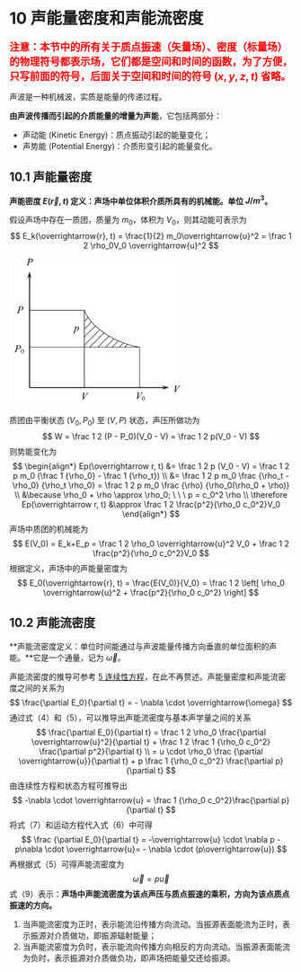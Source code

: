 # 10 声能量密度和声能流密度

<font color="red" size=4>**注意：本节中的所有关于质点振速（矢量场）、密度（标量场）的物理符号都表示场，它们都是空间和时间的函数，为了方便，只写前面的符号，后面关于空间和时间的符号 $(x, y, z, t)$ 省略。**</font>

声波是一种机械波，实质是能量的传递过程。

**由声波传播而引起的介质能量的增量为声能**，它包括两部分：

- 声动能 (Kinetic Energy)：质点振动引起的能量变化；
- 声势能 (Potential Energy)：介质形变引起的能量变化。

## 10.1 声能量密度

**声能密度 $E(\overrightarrow{r}, t)$ 定义：声场中单位体积介质所具有的机械能。单位 $J/m^3$。**

假设声场中存在一质团，质量为 $m_0$，体积为 $V_0$，则其动能可表示为
$$
E_k(\overrightarrow{r}, t) = \frac{1}{2} m_0\overrightarrow{u}^2 = \frac 1 2 \rho_0V_0 \overrightarrow{u}^2
$$
<img src="../resources/Chapter1-声学基础/声势能.jpg" alt="声势能 " style="zoom:30%;" />

质团由平衡状态 $(V_0, P_0)$ 至 $(V, P)$ 状态，声压所做功为
$$
W = \frac 1 2 (P - P_0)(V_0 - V) = \frac 1 2 p(V_0 - V)
$$
则势能变化为
$$
\begin{align*}
Ep(\overrightarrow r, t) &= \frac 1 2 p (V_0 - V) = \frac 1 2 p m_0 (\frac 1 {\rho_0} - \frac 1 {\rho_t}) \\ &= \frac 1 2 p m_0 \frac {\rho_t - \rho_0} {\rho_t \rho_0} = \frac 1 2 p m_0 \frac {\rho} {\rho_0(\rho_0 + \rho)} \\
&\because \rho_0 + \rho \approx \rho_0; \ \ \ p = c_0^2 \rho  \\
\therefore Ep(\overrightarrow r, t) &\approx \frac 1 2 \frac{p^2}{\rho_0 c_0^2}V_0
\end{align*}
$$
声场中质团的机械能为
$$
E(V_0) = E_k+E_p = \frac 1 2 \rho_0 \overrightarrow{u}^2 V_0 + \frac 1 2 \frac{p^2}{\rho_0 c_0^2}V_0
$$
根据定义，声场中的声能量密度为
$$
E_0(\overrightarrow{r}, t) = \frac{E(V_0)}{V_0} = \frac 1 2 \left[ \rho_0 \overrightarrow{u}^2 + \frac{p^2}{\rho_0 c_0^2} \right]
$$

## 10.2 声能流密度

**声能流密度定义：单位时间能通过与声波能量传播方向垂直的单位面积的声能。**它是一个通量，记为 $\overrightarrow{\omega}$。

声能流密度的推导可参考 [5 连续性方程](./5-连续性方程.md)，在此不再赘述。声能量密度和声能流密度之间的关系为
$$
\frac{\partial E_0}{\partial t} = - \nabla \cdot \overrightarrow{\omega}
$$
通过式（4）和（5），可以推导出声能流密度与基本声学量之间的关系
$$
\frac{\partial E_0}{\partial t} = \frac 1 2 \rho_0 \frac{\partial \overrightarrow{u}^2}{\partial t} + \frac 1 2 \frac 1 {\rho_0 c_0^2} \frac{\partial p^2}{\partial t} \\
= u \cdot \rho_0 \frac {\partial \overrightarrow{u}}{\partial t} + p \frac 1 {\rho_0 c_0^2} \frac{\partial p}{\partial t}
$$
由连续性方程和状态方程可推导出
$$
-\nabla \cdot \overrightarrow{u} = \frac 1 {\rho_0 c_0^2}\frac{\partial p}{\partial t}
$$
将式（7）和运动方程代入式（6）中可得
$$
\frac {\partial E_0}{\partial t} = -\overrightarrow{u} \cdot \nabla p - p\nabla \cdot \overrightarrow{u}= - \nabla \cdot (p\overrightarrow{u})
$$
再根据式（5）可得声能流密度为
$$
\overrightarrow{\omega} = p \overrightarrow{u}
$$
式（9）表示：**声场中声能流密度为该点声压与质点振速的乘积，方向为该点质点振速的方向。**

1. 当声能流密度为正时，表示能流沿传播方向流动。当振源表面能流为正时，表示振源对介质做功，即振源辐射能量；
2. 当声能流密度为负时，表示能流向传播方向相反的方向流动。当振源表面能流为负时，表示振源对介质做负功，即声场把能量交还给振源。